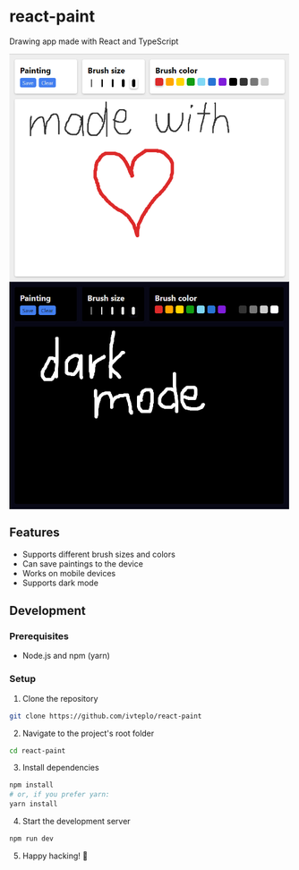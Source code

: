 # react-paint

Drawing app made with React and TypeScript

<div style="display: flex; flex-wrap: wrap;">
  <img src="screenshots/app.png" alt="App screenshot" style="max-width: 500px; flex-grow: 1; flex-basis: 200px;">
  <img src="screenshots/app-dark.png" alt="App in dark mode" style="max-width: 500px; flex-grow: 1; flex-basis: 200px;">
</div>

## Features

- Supports different brush sizes and colors
- Can save paintings to the device
- Works on mobile devices
- Supports dark mode

## Development

### Prerequisites

- Node.js and npm (yarn)

### Setup

1. Clone the repository

```bash
git clone https://github.com/ivteplo/react-paint
```

2. Navigate to the project's root folder

```bash
cd react-paint
```

3. Install dependencies

```bash
npm install
# or, if you prefer yarn:
yarn install
```

4. Start the development server

```bash
npm run dev
```

5. Happy hacking! 🎉
